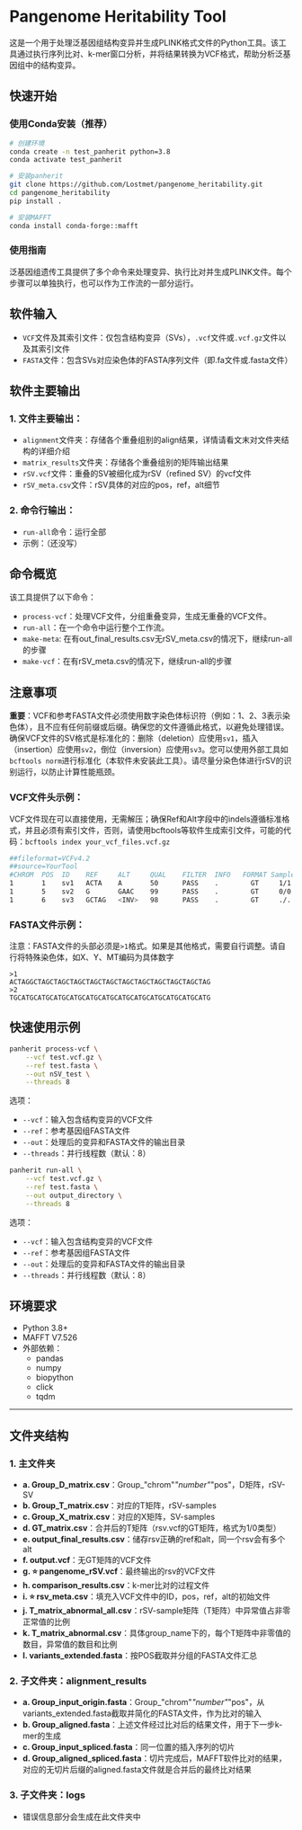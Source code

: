 # Pangenome Heritability Tool

这是一个用于处理泛基因组结构变异并生成PLINK格式文件的Python工具。该工具通过执行序列比对、k-mer窗口分析，并将结果转换为VCF格式，帮助分析泛基因组中的结构变异。

## 快速开始

### 使用Conda安装（推荐）
```bash
# 创建环境
conda create -n test_panherit python=3.8
conda activate test_panherit

# 安装panherit
git clone https://github.com/Lostmet/pangenome_heritability.git
cd pangenome_heritability
pip install .

# 安装MAFFT
conda install conda-forge::mafft
```

### 使用指南

泛基因组遗传工具提供了多个命令来处理变异、执行比对并生成PLINK文件。每个步骤可以单独执行，也可以作为工作流的一部分运行。
## 软件输入

- `VCF`文件及其索引文件：仅包含结构变异（SVs），`.vcf`文件或`.vcf.gz`文件以及其索引文件
- `FASTA`文件：包含SVs对应染色体的FASTA序列文件（即.fa文件或.fasta文件）

## 软件主要输出
### 1. 文件主要输出：
- `alignment`文件夹：存储各个重叠组别的align结果，详情请看文末对文件夹结构的详细介绍
- `matrix_results`文件夹：存储各个重叠组别的矩阵输出结果
- `rSV.vcf`文件：重叠的SV被细化成为rSV（refined SV）的vcf文件
- `rSV_meta.csv`文件：rSV具体的对应的pos，ref，alt细节
### 2. 命令行输出：
- `run-all`命令：运行全部
- 示例：（还没写）

## 命令概览

该工具提供了以下命令：
- `process-vcf`：处理VCF文件，分组重叠变异，生成无重叠的VCF文件。
- `run-all`：在一个命令中运行整个工作流。
- `make-meta`: 在有out_final_results.csv无rSV_meta.csv的情况下，继续run-all的步骤
- `make-vcf`：在有rSV_meta.csv的情况下，继续run-all的步骤

## 注意事项

**重要**：VCF和参考FASTA文件必须使用数字染色体标识符（例如：1、2、3表示染色体），且不应有任何前缀或后缀。确保您的文件遵循此格式，以避免处理错误。确保VCF文件的SV格式是标准化的：删除（deletion）应使用`sv1`，插入（insertion）应使用`sv2`，倒位（inversion）应使用`sv3`。您可以使用外部工具如`bcftools norm`进行标准化（本软件未安装此工具）。请尽量分染色体进行rSV的识别运行，以防止计算性能瓶颈。

### VCF文件头示例：
VCF文件现在可以直接使用，无需解压；确保Ref和Alt字段中的indels遵循标准格式，并且必须有索引文件，否则，请使用bcftools等软件生成索引文件，可能的代码：`bcftools index your_vcf_files.vcf.gz`
```bash
##fileformat=VCFv4.2
##source=YourTool
#CHROM  POS  ID    REF     ALT     QUAL    FILTER  INFO   FORMAT Sample1  Sample2  Sample3  Sample4
1       1    sv1   ACTA    A       50      PASS    .        GT     1/1      1/0      0/0      ./.
1       5    sv2   G       GAAC    99      PASS    .        GT     0/0      1/0      0/0      0/0
1       6    sv3   GCTAG   <INV>   98      PASS    .        GT     ./.      0/0      1/1      1/1
```

### FASTA文件示例：
注意：FASTA文件的头部必须是`>1`格式。如果是其他格式，需要自行调整。请自行将特殊染色体，如X、Y、MT编码为具体数字
```
>1
ACTAGGCTAGCTAGCTAGCTAGCTAGCTAGCTAGCTAGCTAGCTAGCTAG
>2
TGCATGCATGCATGCATGCATGCATGCATGCATGCATGCATGCATGCATG
```

## 快速使用示例
```bash
panherit process-vcf \
    --vcf test.vcf.gz \
    --ref test.fasta \
    --out nSV_test \
    --threads 8
```

选项：
- `--vcf`：输入包含结构变异的VCF文件
- `--ref`：参考基因组FASTA文件
- `--out`：处理后的变异和FASTA文件的输出目录
- `--threads`：并行线程数（默认：8）

```bash
panherit run-all \
    --vcf test.vcf.gz \
    --ref test.fasta \
    --out output_directory \
    --threads 8
```

选项：
- `--vcf`：输入包含结构变异的VCF文件
- `--ref`：参考基因组FASTA文件
- `--out`：处理后的变异和FASTA文件的输出目录
- `--threads`：并行线程数（默认：8）

## 环境要求
- Python 3.8+
- MAFFT V7.526
- 外部依赖：
  - pandas
  - numpy
  - biopython
  - click
  - tqdm

---

## 文件夹结构

### 1. 主文件夹
- **a. Group_D_matrix.csv**：Group_"chrom"_"number"_"pos"，D矩阵，rSV-SV
- **b. Group_T_matrix.csv**：对应的T矩阵，rSV-samples
- **c. Group_X_matrix.csv**：对应的X矩阵，SV-samples
- **d. GT_matrix.csv**：合并后的T矩阵（rsv.vcf的GT矩阵，格式为1/0类型）
- **e. output_final_results.csv**：储存rsv正确的ref和alt，同一个rsv会有多个alt
- **f. output.vcf**：无GT矩阵的VCF文件
- **g. ⭐ pangenome_rSV.vcf**：最终输出的rsv的VCF文件
- **h. comparison_results.csv**：k-mer比对的过程文件
- **i. ⭐ rsv_meta.csv**：填充入VCF文件中的ID，pos，ref，alt的初始文件
- **j. T_matrix_abnormal_all.csv**：rSV-sample矩阵（T矩阵）中异常值占非零正常值的比例
- **k. T_matrix_abnormal.csv**：具体group_name下的，每个T矩阵中非零值的数目，异常值的数目和比例
- **l. variants_extended.fasta**：按POS截取并分组的FASTA文件汇总

### 2. 子文件夹：alignment_results
- **a. Group_input_origin.fasta**：Group_"chrom"_"number"_"pos"，从variants_extended.fasta截取并简化的FASTA文件，作为比对的输入
- **b. Group_aligned.fasta**：上述文件经过比对后的结果文件，用于下一步k-mer的生成
- **c. Group_input_spliced.fasta**：同一位置的插入序列的切片
- **d. Group_aligned_spliced.fasta**：切片完成后，MAFFT软件比对的结果，对应的无切片后缀的aligned.fasta文件就是合并后的最终比对结果

### 3. 子文件夹：logs
- 错误信息部分会生成在此文件夹中
